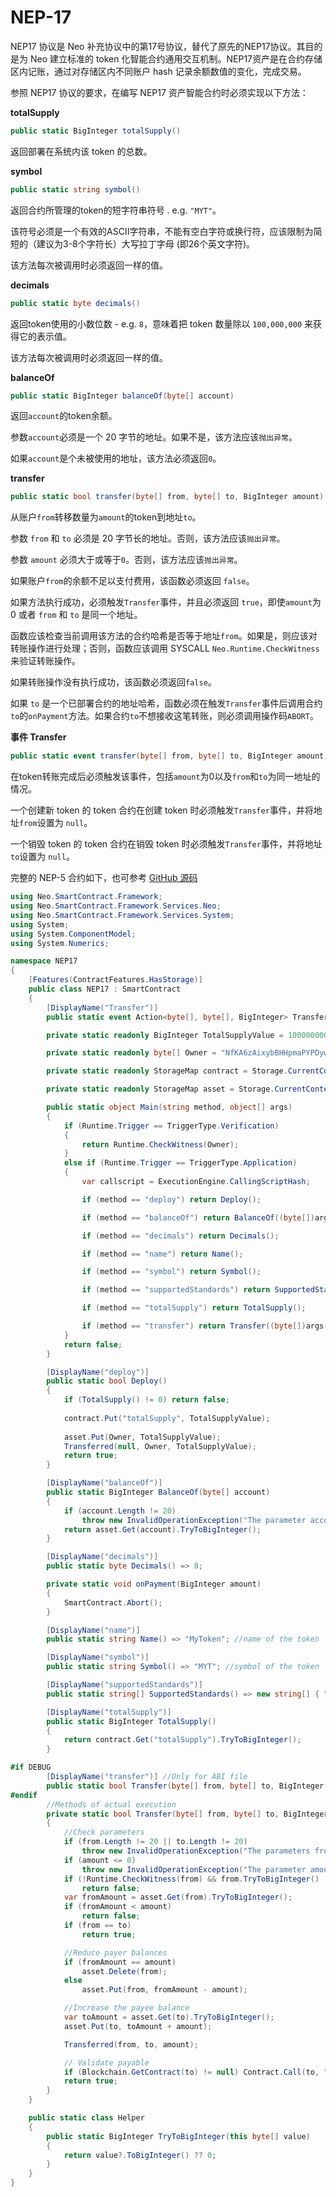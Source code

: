 # NEP-17

NEP17 协议是 Neo 补充协议中的第17号协议，替代了原先的NEP17协议。其目的是为 Neo 建立标准的 token 化智能合约通用交互机制。NEP17资产是在合约存储区内记账，通过对存储区内不同账户 hash 记录余额数值的变化，完成交易。

参照 NEP17 协议的要求，在编写 NEP17 资产智能合约时必须实现以下方法：

**totalSupply**    

```c#
public static BigInteger totalSupply()
```

返回部署在系统内该 token 的总数。 

**symbol**

```c#
public static string symbol()
```

返回合约所管理的token的短字符串符号 . e.g. `"MYT"`。

该符号必须是一个有效的ASCII字符串，不能有空白字符或换行符，应该限制为简短的（建议为3-8个字符长）大写拉丁字母 (即26个英文字符)。 

该方法每次被调用时必须返回一样的值。

**decimals**

```c#
public static byte decimals()
```

返回token使用的小数位数 - e.g. `8`，意味着把 token 数量除以 `100,000,000` 来获得它的表示值。

该方法每次被调用时必须返回一样的值。 

**balanceOf**

```c#
public static BigInteger balanceOf(byte[] account)
```

返回`account`的token余额。

参数`account`必须是一个 20 字节的地址。如果不是，该方法应该`抛出异常`。

如果`account`是个未被使用的地址，该方法必须返回`0`。

**transfer**

```c#
public static bool transfer(byte[] from, byte[] to, BigInteger amount)
```
从账户`from`转移数量为`amount`的token到地址`to`。

参数 `from` 和 `to` 必须是 20 字节长的地址。否则，该方法应该`抛出异常`。

参数 `amount` 必须大于或等于`0`。否则，该方法应该`抛出异常`。

如果账户`from`的余额不足以支付费用，该函数必须返回 `false`。

如果方法执行成功，必须触发`Transfer`事件，并且必须返回 `true`，即使`amount`为 0 或者 `from` 和 `to` 是同一个地址。

函数应该检查当前调用该方法的合约哈希是否等于地址`from`。如果是，则应该对转账操作进行处理；否则，函数应该调用 SYSCALL `Neo.Runtime.CheckWitness`来验证转账操作。

如果转账操作没有执行成功，该函数必须返回`false`。

如果 `to` 是一个已部署合约的地址哈希，函数必须在触发`Transfer`事件后调用合约`to`的`onPayment`方法。如果合约`to`不想接收这笔转账，则必须调用操作码`ABORT`。

**事件 Transfer**

```c#
public static event transfer(byte[] from, byte[] to, BigInteger amount)
```

在token转账完成后必须触发该事件，包括`amount`为0以及`from`和`to`为同一地址的情况。

一个创建新 token 的 token 合约在创建 token 时必须触发`Transfer`事件，并将地址`from`设置为 `null`。

一个销毁 token 的 token 合约在销毁 token 时必须触发`Transfer`事件，并将地址`to`设置为 `null`。

完整的 NEP-5 合约如下，也可参考 [GitHub 源码](https://github.com/neo-ngd/Neo3-Smart-Contract-Examples/blob/master/NEP17/Contract1.cs)

```c#
using Neo.SmartContract.Framework;
using Neo.SmartContract.Framework.Services.Neo;
using Neo.SmartContract.Framework.Services.System;
using System;
using System.ComponentModel;
using System.Numerics;

namespace NEP17
{
    [Features(ContractFeatures.HasStorage)]
    public class NEP17 : SmartContract
    {
        [DisplayName("Transfer")]
        public static event Action<byte[], byte[], BigInteger> Transferred;

        private static readonly BigInteger TotalSupplyValue = 10000000000000000;

        private static readonly byte[] Owner = "NfKA6zAixybBHHpmaPYPDywoqDaKzfMPf9".ToScriptHash(); //Owner Address

        private static readonly StorageMap contract = Storage.CurrentContext.CreateMap(nameof(contract));

        private static readonly StorageMap asset = Storage.CurrentContext.CreateMap(nameof(asset));

        public static object Main(string method, object[] args)
        {
            if (Runtime.Trigger == TriggerType.Verification)
            {
                return Runtime.CheckWitness(Owner);
            }
            else if (Runtime.Trigger == TriggerType.Application)
            {
                var callscript = ExecutionEngine.CallingScriptHash;

                if (method == "deploy") return Deploy();

                if (method == "balanceOf") return BalanceOf((byte[])args[0]);

                if (method == "decimals") return Decimals();

                if (method == "name") return Name();

                if (method == "symbol") return Symbol();

                if (method == "supportedStandards") return SupportedStandards();

                if (method == "totalSupply") return TotalSupply();

                if (method == "transfer") return Transfer((byte[])args[0], (byte[])args[1], (BigInteger)args[2], callscript);
            }
            return false;
        }

        [DisplayName("deploy")]
        public static bool Deploy()
        {
            if (TotalSupply() != 0) return false;
            
            contract.Put("totalSupply", TotalSupplyValue);
            
            asset.Put(Owner, TotalSupplyValue);
            Transferred(null, Owner, TotalSupplyValue);
            return true;
        }

        [DisplayName("balanceOf")]
        public static BigInteger BalanceOf(byte[] account)
        {
            if (account.Length != 20)
                throw new InvalidOperationException("The parameter account SHOULD be 20-byte non-zero addresses.");
            return asset.Get(account).TryToBigInteger();
        }

        [DisplayName("decimals")]
        public static byte Decimals() => 8;

        private static void onPayment(BigInteger amount)
        {
            SmartContract.Abort();
        }

        [DisplayName("name")]
        public static string Name() => "MyToken"; //name of the token

        [DisplayName("symbol")]
        public static string Symbol() => "MYT"; //symbol of the token

        [DisplayName("supportedStandards")]
        public static string[] SupportedStandards() => new string[] { "NEP-5", "NEP-7", "NEP-10" };

        [DisplayName("totalSupply")]
        public static BigInteger TotalSupply()
        {
            return contract.Get("totalSupply").TryToBigInteger();
        }

#if DEBUG
        [DisplayName("transfer")] //Only for ABI file
        public static bool Transfer(byte[] from, byte[] to, BigInteger amount) => true;
#endif
        //Methods of actual execution
        private static bool Transfer(byte[] from, byte[] to, BigInteger amount, byte[] callscript)
        {
            //Check parameters
            if (from.Length != 20 || to.Length != 20)
                throw new InvalidOperationException("The parameters from and to SHOULD be 20-byte addresses.");
            if (amount <= 0)
                throw new InvalidOperationException("The parameter amount MUST be greater than 0.");
            if (!Runtime.CheckWitness(from) && from.TryToBigInteger() != callscript.TryToBigInteger())
                return false;
            var fromAmount = asset.Get(from).TryToBigInteger();
            if (fromAmount < amount)
                return false;
            if (from == to)
                return true;

            //Reduce payer balances
            if (fromAmount == amount)
                asset.Delete(from);
            else
                asset.Put(from, fromAmount - amount);

            //Increase the payee balance
            var toAmount = asset.Get(to).TryToBigInteger();
            asset.Put(to, toAmount + amount);

            Transferred(from, to, amount);

            // Validate payable
            if (Blockchain.GetContract(to) != null) Contract.Call(to, "onPayment", new object[] { amount });
            return true;
        }
    }

    public static class Helper
    {
        public static BigInteger TryToBigInteger(this byte[] value)
        {
            return value?.ToBigInteger() ?? 0;
        }
    }
}
```

